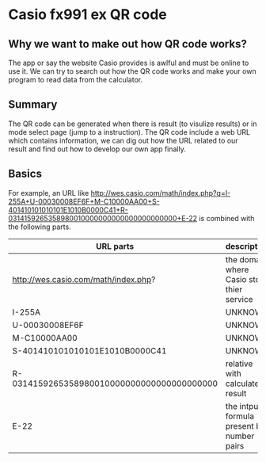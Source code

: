# Casio fx991 ex QR code

## Why we want to make out how QR code works?
The app or say the website Casio provides is awlful and must be online to use it. We can try to search out how the QR code works and make your own program to read data from the calculator.

## Summary
The QR code can be generated when there is result (to visulize results) or in mode select page (jump to a instruction). The QR code include a web URL which contains information, we can dig out how the URL related to our result and find out how to develop our own app finally.

## Basics
For example, an URL like http://wes.casio.com/math/index.php?q=I-255A+U-00030008EF6F+M-C10000AA00+S-401410101010101E1010B0000C41+R-0314159265358980010000000000000000000000+E-22 is combined with the following parts.

|                  URL parts                 |                description                 |
|--------------------------------------------|--------------------------------------------|
|    http://wes.casio.com/math/index.php?    | the domain where Casio store thier service |
|                  I-255A                    | UNKNOWN |
|              U-00030008EF6F                | UNKNOWN |
|              M-C10000AA00                  | UNKNOWN |
|       S-401410101010101E1010B0000C41       | UNKNOWN |
| R-0314159265358980010000000000000000000000 | relative with calculate result |
|                  E-22                      | the intput formula present by number pairs |
